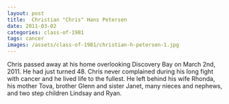 ```yaml
---
layout: post
title:  Christian "Chris" Hans Petersen
date: 2011-03-02
categories: class-of-1981
tags: cancer
images: /assets/class-of-1981/christian-h-petersen-1.jpg
---
```

Chris passed away at his home overlooking Discovery Bay on March 2nd, 2011. He had just turned 48. Chris never complained during his long fight with cancer and he lived life to the fullest. He left behind his wife Rhonda, his mother Tova, brother Glenn and sister Janet, many nieces and nephews, and two step children Lindsay and Ryan.
